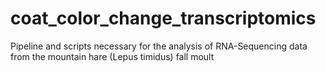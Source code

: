 # coat_color_change_transcriptomics
Pipeline and scripts necessary for the analysis of RNA-Sequencing data from the mountain hare (Lepus timidus) fall moult
